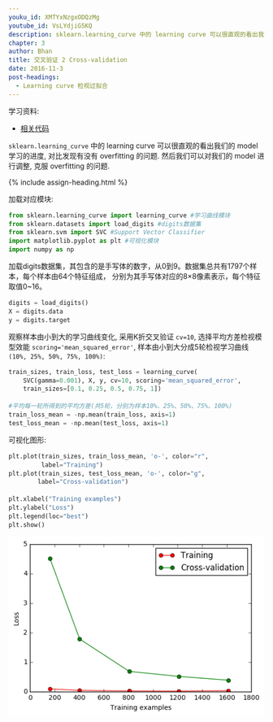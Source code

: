 ```yaml
---
youku_id: XMTYxNzgxODQzMg
youtube_id: VsLYdjiG5KQ
description: sklearn.learning_curve 中的 learning curve 可以很直观的看出我们的 model 学习的进度,对比发现有没有 overfitting 的问题.然后我们可以对我们的 model 进行调整,克服 overfitting 的问题.
chapter: 3
author: Bhan
title: 交叉验证 2 Cross-validation
date: 2016-11-3
post-headings:
  - Learning curve 检视过拟合
---
```



学习资料:
  * [相关代码](https://github.com/MorvanZhou/tutorials/blob/master/sklearnTUT/sk9_cross_validation2.py)
    
`sklearn.learning_curve` 中的 learning curve 可以很直观的看出我们的 model 学习的进度,
对比发现有没有 overfitting 的问题. 然后我们可以对我们的 model 进行调整, 克服 overfitting 的问题.

{% include assign-heading.html %}

加载对应模块:

```python
from sklearn.learning_curve import learning_curve #学习曲线模块
from sklearn.datasets import load_digits #digits数据集
from sklearn.svm import SVC #Support Vector Classifier
import matplotlib.pyplot as plt #可视化模块
import numpy as np
```

加载digits数据集，其包含的是手写体的数字，从0到9。数据集总共有1797个样本，每个样本由64个特征组成，
分别为其手写体对应的8×8像素表示，每个特征取值0~16。

```python
digits = load_digits()
X = digits.data
y = digits.target
```

观察样本由小到大的学习曲线变化, 采用K折交叉验证 `cv=10`, 
选择平均方差检视模型效能 `scoring='mean_squared_error'`,
样本由小到大分成5轮检视学习曲线`(10%, 25%, 50%, 75%, 100%)`:

```python
train_sizes, train_loss, test_loss = learning_curve(
    SVC(gamma=0.001), X, y, cv=10, scoring='mean_squared_error',
    train_sizes=[0.1, 0.25, 0.5, 0.75, 1])

#平均每一轮所得到的平均方差(共5轮，分别为样本10%、25%、50%、75%、100%)
train_loss_mean = -np.mean(train_loss, axis=1)
test_loss_mean = -np.mean(test_loss, axis=1)
```

可视化图形:

```python
plt.plot(train_sizes, train_loss_mean, 'o-', color="r",
         label="Training")
plt.plot(train_sizes, test_loss_mean, 'o-', color="g",
        label="Cross-validation")

plt.xlabel("Training examples")
plt.ylabel("Loss")
plt.legend(loc="best")
plt.show()
```

<img class="course-image" src="/static/results/sklearn/3_3_1.png" alt="{{ page.title }}{% increment image-count %}">